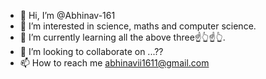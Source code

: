 - 👋 Hi, I’m @Abhinav-161
- 👀 I’m interested in science, maths and computer science. 
- 🌱 I’m currently learning all the above three☝️👆☝️👆.
- 💞️ I’m looking to collaborate on ...??
- 📫 How to reach me abhinavii1611@gmail.com 

<!---
Abhinav-161/Abhinav-161 is a ✨ special ✨ repository because its `README.md` (this file) appears on your GitHub profile.
You can click the Preview link to take a look at your changes.
--->
